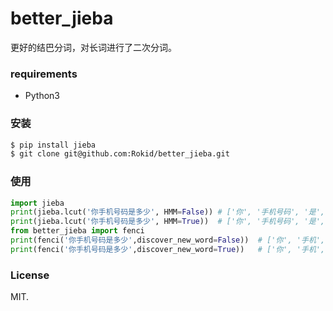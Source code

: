 # better_jieba

更好的结巴分词，对长词进行了二次分词。

### requirements

- Python3

### 安装

```bash
$ pip install jieba
$ git clone git@github.com:Rokid/better_jieba.git
```

### 使用

```py
import jieba
print(jieba.lcut('你手机号码是多少', HMM=False)) # ['你', '手机号码', '是', '多少']
print(jieba.lcut('你手机号码是多少', HMM=True))  # ['你', '手机号码', '是', '多少']
from better_jieba import fenci
print(fenci('你手机号码是多少',discover_new_word=False))  # ['你', '手机', '号码', '是', '多少']
print(fenci('你手机号码是多少',discover_new_word=True))   # ['你', '手机', '号码', '是', '多少']

```

### License

MIT.
